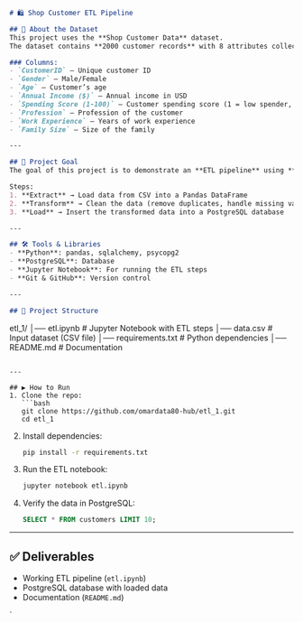 
```markdown
# 🛍️ Shop Customer ETL Pipeline

## 📖 About the Dataset
This project uses the **Shop Customer Data** dataset.  
The dataset contains **2000 customer records** with 8 attributes collected through membership cards.  

### Columns:
- `CustomerID` – Unique customer ID  
- `Gender` – Male/Female  
- `Age` – Customer’s age  
- `Annual Income ($)` – Annual income in USD  
- `Spending Score (1-100)` – Customer spending score (1 = low spender, 100 = high spender)  
- `Profession` – Profession of the customer  
- `Work Experience` – Years of work experience  
- `Family Size` – Size of the family  

---

## 🎯 Project Goal
The goal of this project is to demonstrate an **ETL pipeline** using **Python, Pandas, and PostgreSQL**.  

Steps:
1. **Extract** → Load data from CSV into a Pandas DataFrame  
2. **Transform** → Clean the data (remove duplicates, handle missing values, compute new features)  
3. **Load** → Insert the transformed data into a PostgreSQL database  

---

## 🛠️ Tools & Libraries
- **Python**: pandas, sqlalchemy, psycopg2  
- **PostgreSQL**: Database  
- **Jupyter Notebook**: For running the ETL steps  
- **Git & GitHub**: Version control  

---

## 📂 Project Structure
```

etl_1/
│── etl.ipynb         # Jupyter Notebook with ETL steps
│── data.csv          # Input dataset (CSV file)
│── requirements.txt  # Python dependencies
│── README.md         # Documentation

````

---

## ▶️ How to Run
1. Clone the repo:
   ```bash
   git clone https://github.com/omardata80-hub/etl_1.git
   cd etl_1
````

2. Install dependencies:

   ```bash
   pip install -r requirements.txt
   ```

3. Run the ETL notebook:

   ```bash
   jupyter notebook etl.ipynb
   ```

4. Verify the data in PostgreSQL:

   ```sql
   SELECT * FROM customers LIMIT 10;
   ```

---

## ✅ Deliverables

* Working ETL pipeline (`etl.ipynb`)
* PostgreSQL database with loaded data
* Documentation (`README.md`)

`
